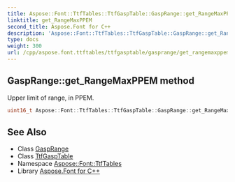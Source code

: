 ```yaml
---
title: Aspose::Font::TtfTables::TtfGaspTable::GaspRange::get_RangeMaxPPEM method
linktitle: get_RangeMaxPPEM
second_title: Aspose.Font for C++
description: 'Aspose::Font::TtfTables::TtfGaspTable::GaspRange::get_RangeMaxPPEM method. Upper limit of range, in PPEM in C++.'
type: docs
weight: 300
url: /cpp/aspose.font.ttftables/ttfgasptable/gasprange/get_rangemaxppem/
---
```

## GaspRange::get_RangeMaxPPEM method


Upper limit of range, in PPEM.

```cpp
uint16_t Aspose::Font::TtfTables::TtfGaspTable::GaspRange::get_RangeMaxPPEM() const
```

## See Also

* Class [GaspRange](../)
* Class [TtfGaspTable](../../)
* Namespace [Aspose::Font::TtfTables](../../../)
* Library [Aspose.Font for C++](../../../../)
